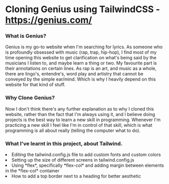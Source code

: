 # Cloning Genius using TailwindCSS - https://genius.com/

### What is Genius?

Genius is my go-to website when I'm searching for lyrics. As someone who is profoundly obsessed with music (rap, trap, hip-hop), I find most of my time opening this website to get clarification on what's being said by the musicians I listen to, and maybe learn a thing or two. My favourite part is their annotations on certain lines. As rap is an art, and music as a whole, there are lingo's, entendre's, word play and artistry that cannot be conveyed by the simple ear/mind. Which is why I heavily depend on this website for that kind of stuff.

### Why Clone Genius?

Now I don't think there's any further explanation as to why I cloned this website, rather than the fact that I'm always using it, and I believe doing projects is the best way to learn a new skill in programming. Whenever I'm practicing a new skill I feel like I'm in control of that skill, which is what programming is all about really (telling the computer what to do).

### What I've learnt in this project, about Tailwind.

<li>Editing the tailwind.config.js file to add custom fonts and custom colors</li>
<li>Setting up the size of different screens in tailwind.config.js</li>
<li>Using *flex*, specifically *flex-col* and adding margin between elements in the *flex-col* container</li>
<li>How to add a top border next to a heading for better aesthetic</li>
